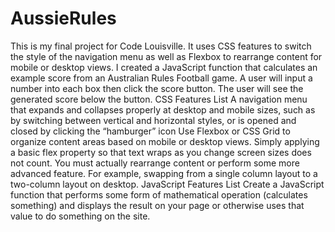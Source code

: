 # AussieRules

This is my final project for Code Louisville. It uses CSS features to switch the style of the navigation menu as well as Flexbox to rearrange content for mobile or desktop views. I created a JavaScript function that calculates an example score from an Australian Rules Football game. A user will input a number into each box then click the score button. The user will see the generated score below the button. 
CSS Features List
A navigation menu that expands and collapses properly at desktop and mobile sizes, such as by switching between vertical and horizontal styles, or is opened and closed by clicking the “hamburger” icon
Use Flexbox or CSS Grid to organize content areas based on mobile or desktop views. Simply applying a basic flex property so that text wraps as you change screen sizes does not count. You must actually rearrange content or perform some more advanced feature. For example, swapping from a single column layout to a two-column layout on desktop.
JavaScript Features List
Create a JavaScript function that performs some form of mathematical operation (calculates something) and displays the result on your page or otherwise uses that value to do something on the site.